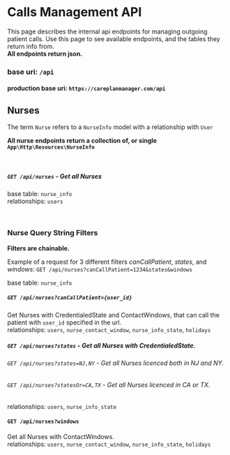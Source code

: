 # Calls Management API

This page describes the internal api endpoints for managing outgoing patient calls. Use this page to see available endpoints, and the tables they return info from. 
<br>**All endpoints return json.**

### base uri: `/api`
#### production base uri: `https://careplanmanager.com/api`

## Nurses

The term `Nurse` refers to a `NurseInfo` model with a relationship with `User`

**All nurse endpoints return a collection of, or single `App\Http\Resources\NurseInfo`**

<br>

##### `GET /api/nurses` - Get all Nurses
base table: `nurse_info` 
<br> relationships: `users`  

<br>

### Nurse Query String Filters


**Filters are chainable.** 

Example of a request for 3 different filters _canCallPatient_, _states_, and _windows_: `GET /api/nurses?canCallPatient=1234&states&windows`

base table: `nurse_info`



##### `GET /api/nurses?canCallPatient={user_id}`
Get Nurses with CredentialedState and ContactWindows, that can call the patient with `user_id` specified in the url.
<br> relationships: `users`, `nurse_contact_window`, `nurse_info_state`, `holidays` 


##### `GET /api/nurses?states` - Get all Nurses with CredentialedState.
###### `GET /api/nurses?states=NJ,NY` - Get all Nurses licenced both in NJ and NY. 
###### `GET /api/nurses?statesOr=CA,TX` - Get all Nurses licenced in CA or TX.
relationships: `users`, `nurse_info_state`

#### `GET /api/nurses?windows`
Get all Nurses with ContactWindows. 
<br> relationships: `users`, `nurse_contact_window`, `nurse_info_state`, `holidays` 
